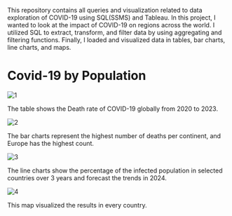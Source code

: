 This repository contains all queries and visualization related to data exploration of COVID-19 using SQL(SSMS) and Tableau. In this project, I wanted to look at the impact of COVID-19 on regions across the world. I utilized SQL to extract, transform, and filter data by using aggregating and filtering functions. Finally, I loaded and visualized data in tables, bar charts, line charts, and maps.

# Covid-19 by Population
![1](https://github.com/vynguyen254/Covid-19-Data-Explorer-SQL-Project/assets/94723465/357b511a-ac5d-4127-aa39-9e8f4334692b)

The table shows the Death rate of COVID-19 globally from 2020 to 2023. 

![2](https://github.com/vynguyen254/Covid-19-Data-Explorer-SQL-Project/assets/94723465/6daad91f-1f76-4327-beeb-5dcb90f2c3a9)

The bar charts represent the highest number of deaths per continent, and Europe has the highest count.

![3](https://github.com/vynguyen254/Covid-19-Data-Explorer-SQL-Project/assets/94723465/b84dd24f-cb57-4ba1-8d27-9bdf9279713b)

The line charts show the percentage of the infected population in selected countries over 3 years and forecast the trends in 2024.

![4](https://github.com/vynguyen254/Covid-19-Data-Explorer-SQL-Project/assets/94723465/056042f6-b7ce-4466-9442-4f8bd4601bef)

This map visualized the results in every country.
